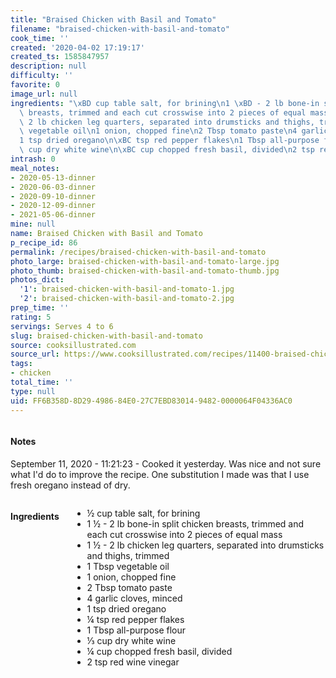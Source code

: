 ```yaml
---
title: "Braised Chicken with Basil and Tomato"
filename: "braised-chicken-with-basil-and-tomato"
cook_time: ''
created: '2020-04-02 17:19:17'
created_ts: 1585847957
description: null
difficulty: ''
favorite: 0
image_url: null
ingredients: "\xBD cup table salt, for brining\n1 \xBD - 2 lb bone-in split chicken\
  \ breasts, trimmed and each cut crosswise into 2 pieces of equal mass\n1 \xBD -\
  \ 2 lb chicken leg quarters, separated into drumsticks and thighs, trimmed\n1 Tbsp\
  \ vegetable oil\n1 onion, chopped fine\n2 Tbsp tomato paste\n4 garlic cloves, minced\n\
  1 tsp dried oregano\n\xBC tsp red pepper flakes\n1 Tbsp all-purpose flour\n\u2153\
  \ cup dry white wine\n\xBC cup chopped fresh basil, divided\n2 tsp red wine vinegar"
intrash: 0
meal_notes:
- 2020-05-13-dinner
- 2020-06-03-dinner
- 2020-09-10-dinner
- 2020-12-09-dinner
- 2021-05-06-dinner
mine: null
name: Braised Chicken with Basil and Tomato
p_recipe_id: 86
permalink: /recipes/braised-chicken-with-basil-and-tomato
photo_large: braised-chicken-with-basil-and-tomato-large.jpg
photo_thumb: braised-chicken-with-basil-and-tomato-thumb.jpg
photos_dict:
  '1': braised-chicken-with-basil-and-tomato-1.jpg
  '2': braised-chicken-with-basil-and-tomato-2.jpg
prep_time: ''
rating: 5
servings: Serves 4 to 6
slug: braised-chicken-with-basil-and-tomato
source: cooksillustrated.com
source_url: https://www.cooksillustrated.com/recipes/11400-braised-chicken-with-basil-and-tomato?incode=MCSCM00L0&ref=new_search_experience_19
tags:
- chicken
total_time: ''
type: null
uid: FF6B358D-8D29-4986-84E0-27C7EBD83014-9482-0000064F04336AC0
---
```

<div class="large-8 medium-7 columns" id="writeup">		<div id="notes"><h4>Notes</h4>
<div class="box box-notes"><p>September 11, 2020 - 11:21:23 - Cooked it yesterday. Was nice and not sure what I'd do to improve the recipe. One substitution I made was that I use fresh oregano instead of dry.</p>
</div></div>	</div><!-- #writeup -->
</div><!-- #row-one -->
<div class="row" id="row-two">	<div class="medium-4 small-5 columns" id="ingredients"><h4>Ingredients</h4><div class="box box-ingredients content"><ul>
<li>½ cup table salt, for brining</li>
<li>1 ½ - 2 lb bone-in split chicken breasts, trimmed and each cut crosswise into 2 pieces of equal mass</li>
<li>1 ½ - 2 lb chicken leg quarters, separated into drumsticks and thighs, trimmed</li>
<li>1 Tbsp vegetable oil</li>
<li>1 onion, chopped fine</li>
<li>2 Tbsp tomato paste</li>
<li>4 garlic cloves, minced</li>
<li>1 tsp dried oregano</li>
<li>¼ tsp red pepper flakes</li>
<li>1 Tbsp all-purpose flour</li>
<li>⅓ cup dry white wine</li>
<li>¼ cup chopped fresh basil, divided</li>
<li>2 tsp red wine vinegar</li>
</ul>
</div>	</div>	<div class="medium-6 small-7 columns" id="directions">	</div>